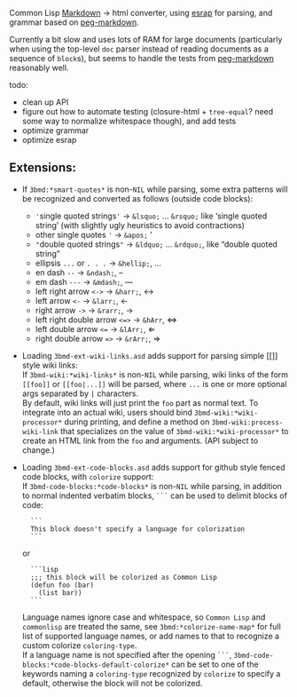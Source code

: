 Common Lisp [Markdown][] -> html converter, using [esrap][] for parsing, and grammar based on [peg-markdown][].

Currently a bit slow and uses lots of RAM for large documents (particularly when using the top-level `doc` parser instead of reading documents as a sequence of `block`s), but seems to handle the tests from [peg-markdown] reasonably well.

todo:

* clean up API
* figure out how to automate testing (closure-html + `tree-equal`? need some way to normalize whitespace though), and add tests
* optimize grammar
* optimize esrap

[markdown]: http://daringfireball.net/projects/markdown/
[esrap]: https://github.com/nikodemus/esrap
[peg-markdown]: https://github.com/jgm/peg-markdown
[peg/leg]: http://piumarta.com/software/peg/peg.1.html

## Extensions:

* If `3bmd:*smart-quotes*` is non-`NIL` while parsing, some extra patterns will be recognized and converted as follows (outside code blocks):
    * `'`single quoted strings`'` -> `&lsquo;` ... `&rsquo;` like &lsquo;single quoted string&rsquo;
      (with slightly ugly heuristics to avoid contractions)
    * other single quotes `'` -> `&apos;` &apos;
    * `"`double quoted strings`"` -> `&ldquo;` ... `&rdquo;`, like &ldquo;double quoted string&rdquo;
    * ellipsis `...` or `. . .` -> `&hellip;`, &hellip;
    * en dash `--` -> `&ndash;`, &ndash;
    * em dash `---` -> `&mdash;`, &mdash;
    * left right arrow `<->` -> `&harr;`, &harr;
    * left arrow `<-` -> `&larr;`, &larr;
    * right arrow `->` -> `&rarr;`, &rarr;
    * left right double arrow `<=>` -> `&hArr`, &hArr;
    * left double arrow `<=` -> `&lArr;`, &lArr;
    * right double arrow `=>` -> `&rArr;`, &rArr;

* Loading `3bmd-ext-wiki-links.asd` adds support for parsing simple [[]] style wiki links:  
     If `3bmd-wiki:*wiki-links*` is non-`NIL` while parsing, wiki links of the form `[[foo]]` or `[[foo|...]]` will be parsed, where `...` is one or more optional args separated by `|` characters.  
    By default, wiki links will just print the `foo` part as normal text. To integrate into an actual wiki, users should bind `3bmd-wiki:*wiki-processor*` during printing, and define a method on `3bmd-wiki:process-wiki-link` that specializes on the value of `3bmd-wiki:*wiki-processor*` to create an HTML link from the `foo` and arguments. (API subject to change.)  
    

* Loading `3bmd-ext-code-blocks.asd` adds support for github style fenced code blocks, with `colorize` support:  
      If `3bmd-code-blocks:*code-blocks*` is non-`NIL` while parsing, in addition to normal indented verbatim blocks, ```` ``` ```` can be used to delimit blocks of code:  

        ```
        This block doesn't specify a language for colorization
        ```
    or  

        ```lisp
        ;;; this block will be colorized as Common Lisp
        (defun foo (bar)
          (list bar))
        ```

    Language names ignore case and whitespace, so `Common Lisp` and `commonlisp` are treated the same, see `3bmd:*colorize-name-map*` for full list of supported language names, or add names to that to recognize a custom colorize `coloring-type`.  
    If a language name is not specified after the opening ```` ``` ````, `3bmd-code-blocks:*code-blocks-default-colorize*` can be set to one of the keywords naming a `coloring-type` recognized by `colorize` to specify a default, otherwise the block will not be colorized.
